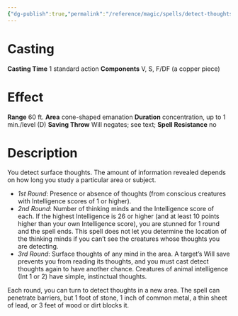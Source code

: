 ```yaml
---
{"dg-publish":true,"permalink":"/reference/magic/spells/detect-thoughts/","dgHomeLink":true,"dgPassFrontmatter":false}
---
```



# Casting
**Casting Time** 1 standard action
**Components** V, S, F/DF (a copper piece)

# Effect
**Range** 60 ft.
**Area** cone-shaped emanation
**Duration** concentration, up to 1 min./level (D)
**Saving Throw** Will negates; see text; **Spell Resistance** no

# Description
You detect surface thoughts. The amount of information revealed depends on how long you study a particular area or subject.

- *1st Round*: Presence or absence of thoughts (from conscious creatures with Intelligence scores of 1 or higher).
- *2nd Round*: Number of thinking minds and the Intelligence score of each. If the highest Intelligence is 26 or higher (and at least 10 points higher than your own Intelligence score), you are stunned for 1 round and the spell ends. This spell does not let you determine the location of the thinking minds if you can’t see the creatures whose thoughts you are detecting.
- *3rd Round*: Surface thoughts of any mind in the area. A target’s Will save prevents you from reading its thoughts, and you must cast detect thoughts again to have another chance. Creatures of animal intelligence (Int 1 or 2) have simple, instinctual thoughts.

Each round, you can turn to detect thoughts in a new area. The spell can penetrate barriers, but 1 foot of stone, 1 inch of common metal, a thin sheet of lead, or 3 feet of wood or dirt blocks it.